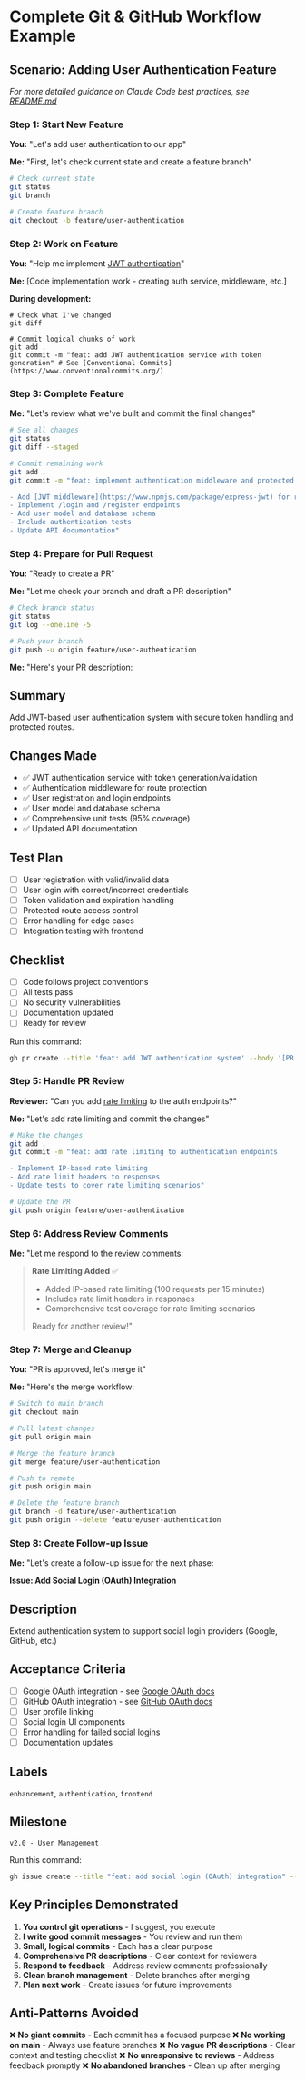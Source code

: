 # Complete Git & GitHub Workflow Example

## Scenario: Adding User Authentication Feature

*For more detailed guidance on Claude Code best practices, see [README.md](README.md)*

### Step 1: Start New Feature

**You:** "Let's add user authentication to our app"

**Me:** "First, let's check current state and create a feature branch"

```bash
# Check current state
git status
git branch

# Create feature branch
git checkout -b feature/user-authentication
```

### Step 2: Work on Feature

**You:** "Help me implement [JWT authentication](https://jwt.io/introduction)"

**Me:** [Code implementation work - creating auth service, middleware, etc.]

**During development:**
```
# Check what I've changed
git diff

# Commit logical chunks of work
git add .
git commit -m "feat: add JWT authentication service with token generation" # See [Conventional Commits](https://www.conventionalcommits.org/)
```

### Step 3: Complete Feature

**Me:** "Let's review what we've built and commit the final changes"

```bash
# See all changes
git status
git diff --staged

# Commit remaining work
git add .
git commit -m "feat: implement authentication middleware and protected routes

- Add [JWT middleware](https://www.npmjs.com/package/express-jwt) for route protection
- Implement /login and /register endpoints
- Add user model and database schema
- Include authentication tests
- Update API documentation"
```

### Step 4: Prepare for Pull Request

**You:** "Ready to create a PR"

**Me:** "Let me check your branch and draft a PR description"

```bash
# Check branch status
git status
git log --oneline -5

# Push your branch
git push -u origin feature/user-authentication
```

**Me:** "Here's your PR description:

## Summary
Add JWT-based user authentication system with secure token handling and protected routes.

## Changes Made
- ✅ JWT authentication service with token generation/validation
- ✅ Authentication middleware for route protection
- ✅ User registration and login endpoints
- ✅ User model and database schema
- ✅ Comprehensive unit tests (95% coverage)
- ✅ Updated API documentation

## Test Plan
- [ ] User registration with valid/invalid data
- [ ] User login with correct/incorrect credentials
- [ ] Token validation and expiration handling
- [ ] Protected route access control
- [ ] Error handling for edge cases
- [ ] Integration testing with frontend

## Checklist
- [ ] Code follows project conventions
- [ ] All tests pass
- [ ] No security vulnerabilities
- [ ] Documentation updated
- [ ] Ready for review

Run this command:
```bash
gh pr create --title 'feat: add JWT authentication system' --body '[PR description above]' # See [GitHub CLI PR docs](https://cli.github.com/manual/gh_pr_create)
```

### Step 5: Handle PR Review

**Reviewer:** "Can you add [rate limiting](https://www.npmjs.com/package/express-rate-limit) to the auth endpoints?"

**Me:** "Let's add rate limiting and commit the changes"

```bash
# Make the changes
git add .
git commit -m "feat: add rate limiting to authentication endpoints

- Implement IP-based rate limiting
- Add rate limit headers to responses
- Update tests to cover rate limiting scenarios"

# Update the PR
git push origin feature/user-authentication
```

### Step 6: Address Review Comments

**Me:** "Let me respond to the review comments:

> **Rate Limiting Added** ✅
> - Added IP-based rate limiting (100 requests per 15 minutes)
> - Includes rate limit headers in responses
> - Comprehensive test coverage for rate limiting scenarios
> 
> Ready for another review!"

### Step 7: Merge and Cleanup

**You:** "PR is approved, let's merge it"

**Me:** "Here's the merge workflow:

```bash
# Switch to main branch
git checkout main

# Pull latest changes
git pull origin main

# Merge the feature branch
git merge feature/user-authentication

# Push to remote
git push origin main

# Delete the feature branch
git branch -d feature/user-authentication
git push origin --delete feature/user-authentication
```

### Step 8: Create Follow-up Issue

**Me:** "Let's create a follow-up issue for the next phase:

**Issue: Add Social Login (OAuth) Integration**

## Description
Extend authentication system to support social login providers (Google, GitHub, etc.)

## Acceptance Criteria
- [ ] Google OAuth integration - see [Google OAuth docs](https://developers.google.com/identity/protocols/oauth2)
- [ ] GitHub OAuth integration - see [GitHub OAuth docs](https://docs.github.com/en/apps/oauth-apps/building-oauth-apps/creating-an-oauth-app)  
- [ ] User profile linking
- [ ] Social login UI components
- [ ] Error handling for failed social logins
- [ ] Documentation updates

## Labels
`enhancement`, `authentication`, `frontend`

## Milestone
`v2.0 - User Management`

Run this command:
```bash
gh issue create --title "feat: add social login (OAuth) integration" --body "[Issue description above]" # See [GitHub CLI issue docs](https://cli.github.com/manual/gh_issue_create)
```

## Key Principles Demonstrated

1. **You control git operations** - I suggest, you execute
2. **I write good commit messages** - You review and run them
3. **Small, logical commits** - Each has a clear purpose
4. **Comprehensive PR descriptions** - Clear context for reviewers
5. **Respond to feedback** - Address review comments professionally
6. **Clean branch management** - Delete branches after merging
7. **Plan next work** - Create issues for future improvements

## Anti-Patterns Avoided

❌ **No giant commits** - Each commit has a focused purpose
❌ **No working on main** - Always use feature branches
❌ **No vague PR descriptions** - Clear context and testing checklist
❌ **No unresponsive to reviews** - Address feedback promptly
❌ **No abandoned branches** - Clean up after merging